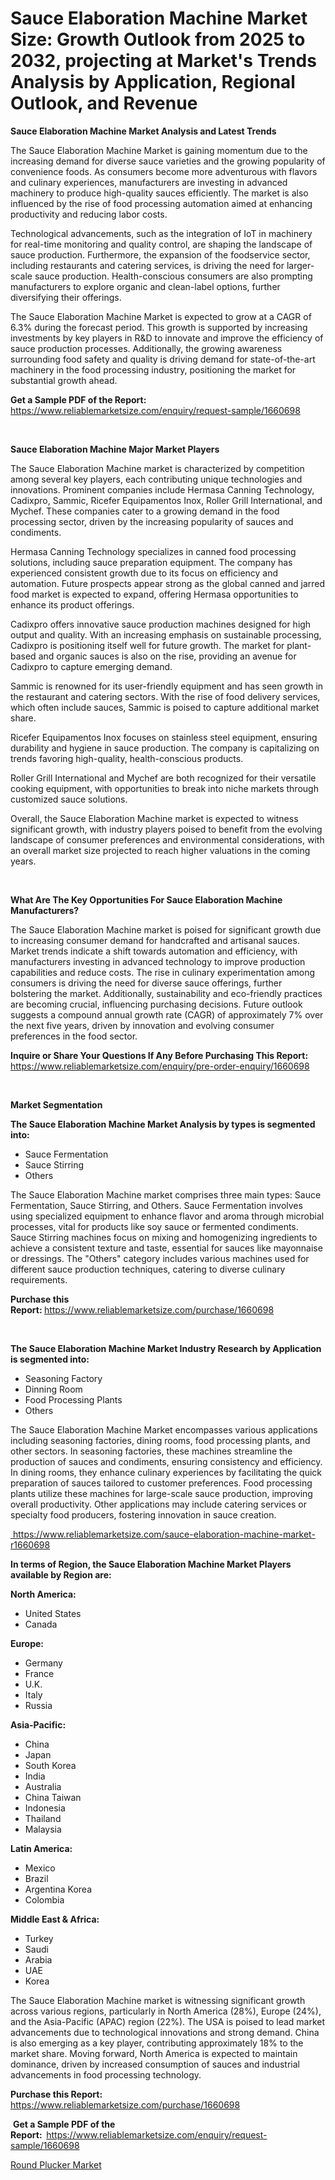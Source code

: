 <p><h1>Sauce Elaboration Machine Market Size: Growth Outlook from 2025 to 2032, projecting at Market's Trends Analysis by Application, Regional Outlook, and Revenue</h1></p><p><strong>Sauce Elaboration Machine Market Analysis and Latest Trends</strong></p>
<p><p>The Sauce Elaboration Machine Market is gaining momentum due to the increasing demand for diverse sauce varieties and the growing popularity of convenience foods. As consumers become more adventurous with flavors and culinary experiences, manufacturers are investing in advanced machinery to produce high-quality sauces efficiently. The market is also influenced by the rise of food processing automation aimed at enhancing productivity and reducing labor costs.</p><p>Technological advancements, such as the integration of IoT in machinery for real-time monitoring and quality control, are shaping the landscape of sauce production. Furthermore, the expansion of the foodservice sector, including restaurants and catering services, is driving the need for larger-scale sauce production. Health-conscious consumers are also prompting manufacturers to explore organic and clean-label options, further diversifying their offerings.</p><p>The Sauce Elaboration Machine Market is expected to grow at a CAGR of 6.3% during the forecast period. This growth is supported by increasing investments by key players in R&D to innovate and improve the efficiency of sauce production processes. Additionally, the growing awareness surrounding food safety and quality is driving demand for state-of-the-art machinery in the food processing industry, positioning the market for substantial growth ahead.</p></p>
<p><strong>Get a Sample PDF of the Report:&nbsp;</strong> <a href="https://www.reliablemarketsize.com/enquiry/request-sample/1660698?utm_campaign=1133&utm_medium=2&utm_source=Github&utm_content=ia&utm_term=17012025&utm_id=sauce-elaboration-machine">https://www.reliablemarketsize.com/enquiry/request-sample/1660698</a></p>
<p>&nbsp;</p>
<p><strong>Sauce Elaboration Machine Major Market Players</strong></p>
<p><p>The Sauce Elaboration Machine market is characterized by competition among several key players, each contributing unique technologies and innovations. Prominent companies include Hermasa Canning Technology, Cadixpro, Sammic, Ricefer Equipamentos Inox, Roller Grill International, and Mychef. These companies cater to a growing demand in the food processing sector, driven by the increasing popularity of sauces and condiments.</p><p>Hermasa Canning Technology specializes in canned food processing solutions, including sauce preparation equipment. The company has experienced consistent growth due to its focus on efficiency and automation. Future prospects appear strong as the global canned and jarred food market is expected to expand, offering Hermasa opportunities to enhance its product offerings.</p><p>Cadixpro offers innovative sauce production machines designed for high output and quality. With an increasing emphasis on sustainable processing, Cadixpro is positioning itself well for future growth. The market for plant-based and organic sauces is also on the rise, providing an avenue for Cadixpro to capture emerging demand.</p><p>Sammic is renowned for its user-friendly equipment and has seen growth in the restaurant and catering sectors. With the rise of food delivery services, which often include sauces, Sammic is poised to capture additional market share.</p><p>Ricefer Equipamentos Inox focuses on stainless steel equipment, ensuring durability and hygiene in sauce production. The company is capitalizing on trends favoring high-quality, health-conscious products.</p><p>Roller Grill International and Mychef are both recognized for their versatile cooking equipment, with opportunities to break into niche markets through customized sauce solutions.</p><p>Overall, the Sauce Elaboration Machine market is expected to witness significant growth, with industry players poised to benefit from the evolving landscape of consumer preferences and environmental considerations, with an overall market size projected to reach higher valuations in the coming years.</p></p>
<p>&nbsp;</p>
<p><strong>What Are The Key Opportunities For Sauce Elaboration Machine Manufacturers?</strong></p>
<p><p>The Sauce Elaboration Machine market is poised for significant growth due to increasing consumer demand for handcrafted and artisanal sauces. Market trends indicate a shift towards automation and efficiency, with manufacturers investing in advanced technology to improve production capabilities and reduce costs. The rise in culinary experimentation among consumers is driving the need for diverse sauce offerings, further bolstering the market. Additionally, sustainability and eco-friendly practices are becoming crucial, influencing purchasing decisions. Future outlook suggests a compound annual growth rate (CAGR) of approximately 7% over the next five years, driven by innovation and evolving consumer preferences in the food sector.</p></p>
<p><strong>Inquire or Share Your Questions If Any Before Purchasing This Report:</strong> <a href="https://www.reliablemarketsize.com/enquiry/pre-order-enquiry/1660698?utm_campaign=1133&utm_medium=2&utm_source=Github&utm_content=ia&utm_term=17012025&utm_id=sauce-elaboration-machine">https://www.reliablemarketsize.com/enquiry/pre-order-enquiry/1660698</a></p>
<p>&nbsp;</p>
<p><strong>Market Segmentation</strong></p>
<p><strong>The Sauce Elaboration Machine Market Analysis by types is segmented into:</strong></p>
<p><ul><li>Sauce Fermentation</li><li>Sauce Stirring</li><li>Others</li></ul></p>
<p><p>The Sauce Elaboration Machine market comprises three main types: Sauce Fermentation, Sauce Stirring, and Others. Sauce Fermentation involves using specialized equipment to enhance flavor and aroma through microbial processes, vital for products like soy sauce or fermented condiments. Sauce Stirring machines focus on mixing and homogenizing ingredients to achieve a consistent texture and taste, essential for sauces like mayonnaise or dressings. The "Others" category includes various machines used for different sauce production techniques, catering to diverse culinary requirements.</p></p>
<p><strong>Purchase this Report:&nbsp;</strong><a href="https://www.reliablemarketsize.com/purchase/1660698?utm_campaign=1133&utm_medium=2&utm_source=Github&utm_content=ia&utm_term=17012025&utm_id=sauce-elaboration-machine">https://www.reliablemarketsize.com/purchase/1660698</a></p>
<p>&nbsp;</p>
<p><strong>The Sauce Elaboration Machine Market Industry Research by Application is segmented into:</strong></p>
<p><ul><li>Seasoning Factory</li><li>Dinning Room</li><li>Food Processing Plants</li><li>Others</li></ul></p>
<p><p>The Sauce Elaboration Machine Market encompasses various applications including seasoning factories, dining rooms, food processing plants, and other sectors. In seasoning factories, these machines streamline the production of sauces and condiments, ensuring consistency and efficiency. In dining rooms, they enhance culinary experiences by facilitating the quick preparation of sauces tailored to customer preferences. Food processing plants utilize these machines for large-scale sauce production, improving overall productivity. Other applications may include catering services or specialty food producers, fostering innovation in sauce creation.</p></p>
<p><a href="https://www.reliablemarketsize.com/sauce-elaboration-machine-market-r1660698?utm_campaign=1133&utm_medium=2&utm_source=Github&utm_content=ia&utm_term=17012025&utm_id=sauce-elaboration-machine">&nbsp;https://www.reliablemarketsize.com/sauce-elaboration-machine-market-r1660698</a></p>
<p><strong>In terms of Region, the Sauce Elaboration Machine Market Players available by Region are:</strong></p>
<p>
    <p> <strong> North America: </strong>
        <ul>
            <li>United States</li>
            <li>Canada</li>
        </ul>
        </p> 
    <p> <strong> Europe: </strong>
        <ul>
            <li>Germany</li>
            <li>France</li>
            <li>U.K.</li>
            <li>Italy</li>
            <li>Russia</li>
        </ul>
        </p> 
    <p> <strong> Asia-Pacific: </strong>
        <ul>
            <li>China</li>
            <li>Japan</li>
            <li>South Korea</li>
            <li>India</li>
            <li>Australia</li>
            <li>China Taiwan</li>
            <li>Indonesia</li>
            <li>Thailand</li>
            <li>Malaysia</li>
        </ul>
        </p> 
    <p> <strong> Latin America: </strong>
        <ul>
            <li>Mexico</li>
            <li>Brazil</li>
            <li>Argentina Korea</li>
            <li>Colombia</li>
        </ul>
        </p> 
    <p> <strong> Middle East & Africa: </strong>
        <ul>
            <li>Turkey</li>
            <li>Saudi</li>
            <li>Arabia</li>
            <li>UAE</li>
            <li>Korea</li>
        </ul>
    </p>
    </p>
<p><p>The Sauce Elaboration Machine market is witnessing significant growth across various regions, particularly in North America (28%), Europe (24%), and the Asia-Pacific (APAC) region (22%). The USA is poised to lead market advancements due to technological innovations and strong demand. China is also emerging as a key player, contributing approximately 18% to the market share. Moving forward, North America is expected to maintain dominance, driven by increased consumption of sauces and industrial advancements in food processing technology.</p></p>
<p><strong>Purchase this Report: </strong><a href="https://www.reliablemarketsize.com/purchase/1660698?utm_campaign=1133&utm_medium=2&utm_source=Github&utm_content=ia&utm_term=17012025&utm_id=sauce-elaboration-machine">https://www.reliablemarketsize.com/purchase/1660698</a></p>
<p>&nbsp;<strong>Get a Sample PDF of the Report:&nbsp;&nbsp;</strong><a href="https://www.reliablemarketsize.com/enquiry/request-sample/1660698?utm_campaign=1133&utm_medium=2&utm_source=Github&utm_content=ia&utm_term=17012025&utm_id=sauce-elaboration-machine">https://www.reliablemarketsize.com/enquiry/request-sample/1660698</a></p>
<p><strong></strong></p>
<p><p><a href="https://github.com/WillieWoodard/Market-Research-Report-List-7/blob/main/round-plucker-market.md?utm_campaign=1133&utm_medium=2&utm_source=Github&utm_content=ia&utm_term=17012025&utm_id=sauce-elaboration-machine">Round Plucker Market</a></p></p>